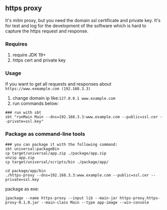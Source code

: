 ## https proxy
It's mitm proxy, but you need the domain ssl certificate and private key. It's for test and log for the development of the software which
is hard to capture the https request and response. 

### Requires
1. require JDK 19+
2. https cert and private key


### Usage
If you want to get all requests and responses about `https://www.exmample.com (192.168.3.3)` 
1. change domain ip like:`127.0.0.1 www.example.com`
2. run commands below:
```shell
### run with sbt
sbt "runMain Main --dns=192.168.3.3:www.example.com --public=ssl.cer --private=ssl.key"
```

### Package as command-line tools

```shell
### you can package it with the following command: 
sbt universal:packageBin
cp target/universal/app.zip ./package/app.zip
unzip app.zip
cp target/universal/scripts/bin ./package/app/

cd package/app/bin
./https-proxy --dns=192.168.3.3:www.example.com --public=ssl.cer --private=ssl.key

```

package as exe:
```shell
jpackage --name https-proxy --input lib --main-jar https-proxy.https-proxy-0.1.0.jar --main-class Main --type app-image --win-console
```